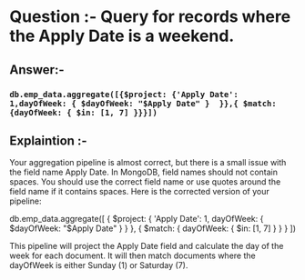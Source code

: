 # Question :-  Query for records where the Apply Date is a weekend.

## Answer:- 

 ### `db.emp_data.aggregate([{$project: {'Apply Date': 1,dayOfWeek: { $dayOfWeek: "$Apply Date" }  }},{ $match: {dayOfWeek: { $in: [1, 7] }}}])`

## Explaintion :- 

Your aggregation pipeline is almost correct, but there is a small issue with the field name Apply Date. In MongoDB, field names should not contain spaces. You should use the correct field name or use quotes around the field name if it contains spaces. Here is the corrected version of your pipeline:

db.emp_data.aggregate([
  {
    $project: {
      'Apply Date': 1,
      dayOfWeek: { $dayOfWeek: "$Apply Date" }
    }
  },
  {
    $match: {
      dayOfWeek: { $in: [1, 7] }
    }
  }
])

This pipeline will project the Apply Date field and calculate the day of the week for each document. It will then match documents where the dayOfWeek is either Sunday (1) or Saturday (7).